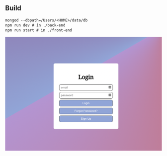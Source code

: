 ## Build

```
mongod --dbpath=/Users/<HOME>/data/db
npm run dev # in ./back-end
npm run start # in ./front-end
```



![alt text](https://github.com/chrisgrounds/auth-demo/blob/main/screenshot.png)
